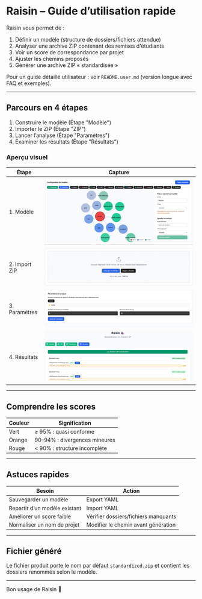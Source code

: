 # Raisin – Guide d’utilisation rapide

Raisin vous permet de :

1. Définir un modèle (structure de dossiers/fichiers attendue)
2. Analyser une archive ZIP contenant des remises d'étudiants
3. Voir un score de correspondance par projet
4. Ajuster les chemins proposés
5. Générer une archive ZIP « standardisée »

Pour un guide détaillé utilisateur : voir `README.user.md` (version longue avec FAQ et exemples).

---

## Parcours en 4 étapes

1. Construire le modèle (Étape "Modèle")
2. Importer le ZIP (Étape "ZIP")
3. Lancer l’analyse (Étape "Paramètres")
4. Examiner les résultats (Étape "Résultats")

### Aperçu visuel

| Étape         | Capture                                                  |
| ------------- | -------------------------------------------------------- |
| 1. Modèle     | ![Éditeur du modèle](docs/screenshots/modele.png)        |
| 2. Import ZIP | ![Import du ZIP](docs/screenshots/import-zip.png)        |
| 3. Paramètres | ![Paramètres d'analyse](docs/screenshots/parametres.png) |
| 4. Résultats  | ![Résultats et scores](docs/screenshots/resultats.png)   |

---

## Comprendre les scores

| Couleur | Signification                 |
| ------- | ----------------------------- |
| Vert    | ≥ 95% : quasi conforme        |
| Orange  | 90–94% : divergences mineures |
| Rouge   | < 90% : structure incomplète  |

---

## Astuces rapides

| Besoin                        | Action                               |
| ----------------------------- | ------------------------------------ |
| Sauvegarder un modèle         | Export YAML                          |
| Repartir d’un modèle existant | Import YAML                          |
| Améliorer un score faible     | Vérifier dossiers/fichiers manquants |
| Normaliser un nom de projet   | Modifier le chemin avant génération  |

---

## Fichier généré

Le fichier produit porte le nom par défaut `standardized.zip` et contient les dossiers renommés selon le modèle.

---

Bon usage de Raisin 🍇
